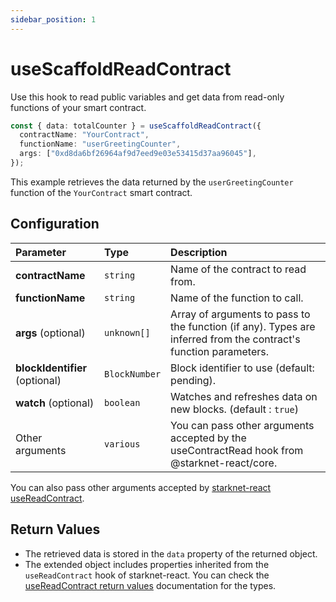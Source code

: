 ```yaml
---
sidebar_position: 1
---
```


# useScaffoldReadContract

Use this hook to read public variables and get data from read-only functions of your smart contract.

```ts
const { data: totalCounter } = useScaffoldReadContract({
  contractName: "YourContract",
  functionName: "userGreetingCounter",
  args: ["0xd8da6bf26964af9d7eed9e03e53415d37aa96045"],
});
```

This example retrieves the data returned by the `userGreetingCounter` function of the `YourContract` smart contract.

## Configuration

| Parameter                      | Type          | Description                                                                                                      |
| :----------------------------- | :------------ | :--------------------------------------------------------------------------------------------------------------- |
| **contractName**               | `string`      | Name of the contract to read from.                                                                               |
| **functionName**               | `string`      | Name of the function to call.                                                                                    |
| **args** (optional)            | `unknown[]`   | Array of arguments to pass to the function (if any). Types are inferred from the contract's function parameters. |
| **blockIdentifier** (optional) | `BlockNumber` | Block identifier to use (default: pending).                                                                      |
| **watch** (optional)           | `boolean`     | Watches and refreshes data on new blocks. (default : `true`)                                                     |
| Other arguments                | `various`     | You can pass other arguments accepted by the useContractRead hook from @starknet-react/core.                     |

You can also pass other arguments accepted by [starknet-react useReadContract](https://www.starknet-react.com/docs/hooks/use-read-contract).

## Return Values

- The retrieved data is stored in the `data` property of the returned object.
- The extended object includes properties inherited from the `useReadContract` hook of starknet-react. You can check the [useReadContract return values](https://www.starknet-react.com/docs/hooks/use-read-contract) documentation for the types.
